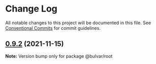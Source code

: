 # Change Log

All notable changes to this project will be documented in this file.
See [Conventional Commits](https://conventionalcommits.org) for commit guidelines.

## [0.9.2](https://github.com/dino4udo/bulvar/compare/v0.9.2...v0.9.2) (2021-11-15)

**Note:** Version bump only for package @bulvar/root
